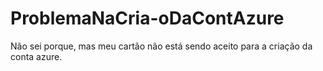 # ProblemaNaCria-oDaContAzure
Não sei porque, mas meu cartão não está sendo aceito para a criação da conta azure.
